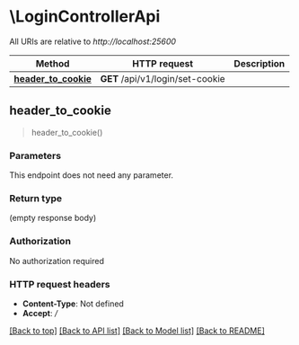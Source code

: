 # \LoginControllerApi

All URIs are relative to *http://localhost:25600*

Method | HTTP request | Description
------------- | ------------- | -------------
[**header_to_cookie**](LoginControllerApi.md#header_to_cookie) | **GET** /api/v1/login/set-cookie | 



## header_to_cookie

> header_to_cookie()


### Parameters

This endpoint does not need any parameter.

### Return type

 (empty response body)

### Authorization

No authorization required

### HTTP request headers

- **Content-Type**: Not defined
- **Accept**: */*

[[Back to top]](#) [[Back to API list]](../README.md#documentation-for-api-endpoints) [[Back to Model list]](../README.md#documentation-for-models) [[Back to README]](../README.md)

